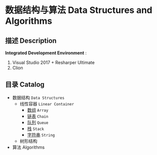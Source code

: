 # 数据结构与算法    Data Structures and Algorithms

## 描述    Description

**Integrated Development Environment** : 

1. Visual Studio 2017 + Resharper Ultimate
2. Clion

## 目录    Catalog

- 数据结构    `Data Structures`
  - 线性容器    `Linear Container`
    - [数组]()    `Array`
    - [链表]()    `Chain`
    - [队列]()    `Queue`
    - [栈]()    `Stack`
    - [字符串]()    `String`
  - 树形结构
- 算法    Algorithms

